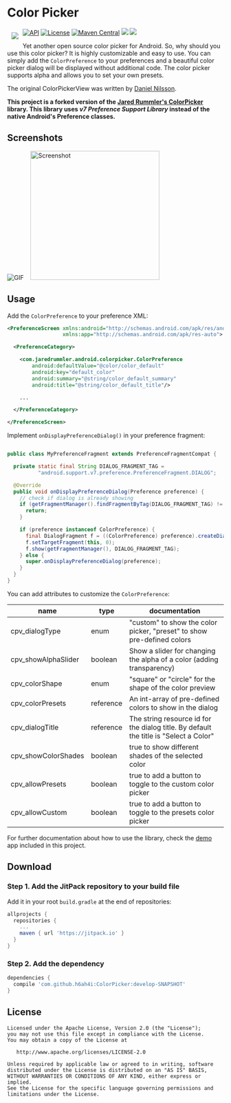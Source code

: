 # Color Picker

<img src="https://github.com/jaredrummler/ColorPicker/blob/master/demo/src/main/res/mipmap-xxxhdpi/ic_launcher.png?raw=true" align="left" hspace="10" vspace="10"></a>

<a target="_blank" href="https://developer.android.com/reference/android/os/Build.VERSION_CODES.html#ICE_CREAM_SANDWICH"><img src="https://img.shields.io/badge/API-14%2B-blue.svg?style=flat" alt="API" /></a>
<a target="_blank" href="LICENSE"><img src="http://img.shields.io/:license-apache-blue.svg" alt="License" /></a>
<a target="_blank" href="https://maven-badges.herokuapp.com/maven-central/com.jaredrummler/colorpicker"><img src="https://maven-badges.herokuapp.com/maven-central/com.jaredrummler/colorpicker/badge.svg" alt="Maven Central" /></a>
<a target="_blank" href="http://www.methodscount.com/?lib=com.jaredrummler%3Acolorpicker%3A1.0.1"><img src="https://img.shields.io/badge/methods-409-e91e63.svg" /></a>
<a target="_blank" href="https://twitter.com/jaredrummler"><img src="https://img.shields.io/twitter/follow/jaredrummler.svg?style=social" /></a>

Yet another open source color picker for Android. So, why should you use this color picker? It is highly customizable and easy to use. You can simply add the `ColorPreference` to your preferences and a beautiful color picker dialog will be displayed without additional code. The color picker supports alpha and allows you to set your own presets.

The original ColorPickerView was written by [Daniel Nilsson](https://github.com/danielnilsson9/color-picker-view).

**This project is a forked version of the [Jared Rummler's ColorPicker](https://github.com/jaredrummler/ColorPicker) library. This library uses *v7 Preference Support Library* instead of the native Android's Preference classes.**

## Screenshots
![GIF](art/demo.gif)
&nbsp;&nbsp;
<img src="art/screenshot3.png" width="300" alt="Screenshot">

## Usage

Add the `ColorPreference` to your preference XML:

```xml
<PreferenceScreen xmlns:android="http://schemas.android.com/apk/res/android"
                  xmlns:app="http://schemas.android.com/apk/res-auto">

  <PreferenceCategory>

    <com.jaredrummler.android.colorpicker.ColorPreference
        android:defaultValue="@color/color_default"
        android:key="default_color"
        android:summary="@string/color_default_summary"
        android:title="@string/color_default_title"/>

    ...

  </PreferenceCategory>

</PreferenceScreen>
```

Implement `onDisplayPreferenceDialog()` in your preference fragment:

```java

public class MyPreferenceFragment extends PreferenceFragmentCompat {

  private static final String DIALOG_FRAGMENT_TAG =
          "android.support.v7.preference.PreferenceFragment.DIALOG";

  @Override
  public void onDisplayPreferenceDialog(Preference preference) {
    // check if dialog is already showing
    if (getFragmentManager().findFragmentByTag(DIALOG_FRAGMENT_TAG) != null) {
      return;
    }

    if (preference instanceof ColorPreference) {
      final DialogFragment f = ((ColorPreference) preference).createDialog();
      f.setTargetFragment(this, 0);
      f.show(getFragmentManager(), DIALOG_FRAGMENT_TAG);
    } else {
      super.onDisplayPreferenceDialog(preference);
    }
  }
}

```

You can add attributes to customize the `ColorPreference`:

| name                | type      | documentation                                                                         |
|---------------------|-----------|---------------------------------------------------------------------------------------|
| cpv_dialogType      | enum      | "custom" to show the color picker, "preset" to show pre-defined colors                |
| cpv_showAlphaSlider | boolean   | Show a slider for changing the alpha of a color (adding transparency)                 |
| cpv_colorShape      | enum      | "square" or "circle" for the shape of the color preview                               |
| cpv_colorPresets    | reference | An int-array of pre-defined colors to show in the dialog                              |
| cpv_dialogTitle     | reference | The string resource id for the dialog title. By default the title is "Select a Color" |
| cpv_showColorShades | boolean   | true to show different shades of the selected color                                   |
| cpv_allowPresets    | boolean   | true to add a button to toggle to the custom color picker                             |
| cpv_allowCustom     | boolean   | true to add a button to toggle to the presets color picker                            |


For further documentation about how to use the library, check the [demo](demo) app included in this project.

## Download

### Step 1. Add the JitPack repository to your build file

Add it in your root `build.gradle` at the end of repositories:

```groovy
allprojects {
  repositories {
    ...
    maven { url 'https://jitpack.io' }
  }
}
```

### Step 2. Add the dependency


```groovy
dependencies {
  compile 'com.github.h6ah4i:ColorPicker:develop-SNAPSHOT'
}
```


## License

    Licensed under the Apache License, Version 2.0 (the "License");
    you may not use this file except in compliance with the License.
    You may obtain a copy of the License at

       http://www.apache.org/licenses/LICENSE-2.0

    Unless required by applicable law or agreed to in writing, software
    distributed under the License is distributed on an "AS IS" BASIS,
    WITHOUT WARRANTIES OR CONDITIONS OF ANY KIND, either express or implied.
    See the License for the specific language governing permissions and
    limitations under the License.
